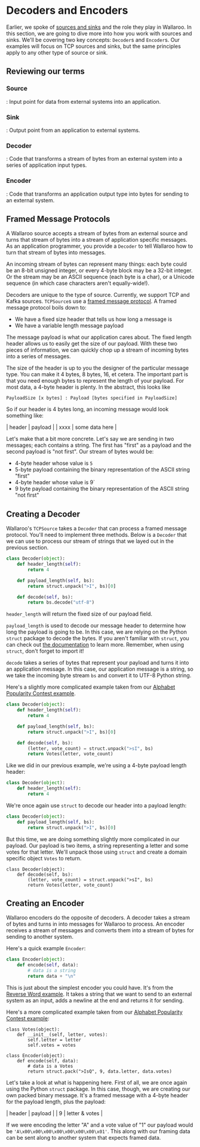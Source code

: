 # Decoders and Encoders

Earlier, we spoke of [sources and sinks](core-concepts.md) and the role they play in Wallaroo. In this section, we are going to dive more into how you work with sources and sinks. We'll be covering two key concepts: `Decoder`s and `Encoder`s. Our examples will focus on TCP sources and sinks, but the same principles apply to any other type of source or sink.

## Reviewing our terms

### Source

: Input point for data from external systems into an application.

### Sink

: Output point from an application to external systems.

### Decoder

: Code that transforms a stream of bytes from an external system
into a series of application input types.

### Encoder

: Code that transforms an application output type into bytes for
sending to an external system.

## Framed Message Protocols

A Wallaroo source accepts a stream of bytes from an external source and turns that stream of bytes into a stream of application specific messages. As an application programmer, you provide a `Decoder` to tell Wallaroo how to turn that stream of bytes into messages.

An incoming stream of bytes can represent many things: each byte could be an 8-bit unsigned integer, or every 4-byte block may be a 32-bit integer. Or the stream may be an ASCII sequence (each byte is a char), or a Unicode sequence (in which case characters aren't equally-wide!).

Decoders are unique to the type of source. Currently, we support TCP and Kafka sources. `TCPSource`s use a [framed message protocol](https://www.codeproject.com/Articles/37496/TCP-IP-Protocol-Design-Message-Framing). A framed message protocol boils down to:

- We have a fixed size header that tells us how long a message is
- We have a variable length message payload 

The message payload is what our application cares about. The fixed length header allows us to easily get the size of our payload. With these two pieces of information, we can quickly chop up a stream of incoming bytes into a series of messages.

The size of the header is up to you the designer of the particular message type. You can make it 4 bytes, 8 bytes, 16, et cetera. The important part is that you need enough bytes to represent the length of your payload. For most data, a 4-byte header is plenty. In the abstract, this looks like

```
PayloadSize [x bytes] : Payload [bytes specified in PayloadSize]
```

So if our header is 4 bytes long, an incoming message would look something like:

| header | payload |
| xxxx | some data here |

Let's make that a bit more concrete. Let's say we are sending in two messages; each contains a string. The first has "first" as a payload and the second payload is "not first". Our stream of bytes would be:

- 4-byte header whose value is `5`
- 5-byte payload containing the binary representation of the ASCII string "first"
- 4-byte header whose value is 9`
- 9 byte payload containing the binary representation of the ASCII string "not first"

## Creating a Decoder

Wallaroo's `TCPSource` takes a `Decoder` that can process a framed message protocol. You'll need to implement three methods. Below is a `Decoder` that we can use to process our stream of strings that we layed out in the previous section.

```python
class Decoder(object):
    def header_length(self):
        return 4

    def payload_length(self, bs):
        return struct.unpack(">I", bs)[0]

    def decode(self, bs):
        return bs.decode("utf-8")
```

`header_length` will return the fixed size of our payload field. 

`payload_length` is used to decode our message header to determine how long the payload is going to be. In this case, we are relying on the Python `struct` package to decode the bytes. If you aren't familiar with `struct`, you can check out [the documentation](https://docs.python.org/2/library/struct.html) to learn more. Remember, when using `struct`, don't forget to import it!

`decode` takes a series of bytes that represent your payload and turns it into an application message. In this case, our application message is a string, so we take the incoming byte stream `bs` and convert it to UTF-8 Python string.

Here's a slightly more complicated example taken from our [Alphabet Popularity Contest example](https://github.com/WallarooLabs/wallaroo/tree/release-0.1.0-rc4/examples/python/alphabet). 

```python
class Decoder(object):
    def header_length(self):
        return 4

    def payload_length(self, bs):
        return struct.unpack(">I", bs)[0]

    def decode(self, bs):
        (letter, vote_count) = struct.unpack(">sI", bs)
        return Votes(letter, vote_count)
```

Like we did in our previous example, we're using a 4-byte payload length header:

```python
class Decoder(object):
    def header_length(self):
        return 4
```

We're once again use `struct` to decode our header into a payload length:

```python
class Decoder(object):
    def payload_length(self, bs):
        return struct.unpack(">I", bs)[0]
```

But this time, we are doing something slightly more complicated in our payload. Our payload is two items, a string representing a letter and some votes for that letter. We'll unpack those using `struct` and create a domain specific object `Votes` to return.

```
class Decoder(object):
    def decode(self, bs):
        (letter, vote_count) = struct.unpack(">sI", bs)
        return Votes(letter, vote_count)
```

## Creating an Encoder

Wallaroo encoders do the opposite of decoders. A decoder takes a stream of bytes and turns in into messages for Wallaroo to process. An encoder receives a stream of messages and converts them into a stream of bytes for sending to another system.

Here's a quick example `Encoder`:

```python
class Encoder(object):
    def encode(self, data):
        # data is a string
        return data + "\n"
```

This is just about the simplest encoder you could have. It's from the [Reverse Word example](https://github.com/WallarooLabs/wallaroo/tree/release-0.1.0-rc4/examples/python/reverse). It takes a string that we want to send to an external system as an input, adds a newline at the end and returns it for sending. 

Here's a more complicated example taken from our [Alphabet Popularity Contest example](https://github.com/WallarooLabs/wallaroo/tree/release-0.1.0-rc4/examples/python/alphabet):

```
class Votes(object):
    def __init__(self, letter, votes):
        self.letter = letter
        self.votes = votes

class Encoder(object):
    def encode(self, data):
        # data is a Votes
        return struct.pack(">IsQ", 9, data.letter, data.votes)
```

Let's take a look at what is happening here. First of all, we are once again using the Python `struct` package. In this case, though, we are creating our own packed binary message. It's a framed message with a 4-byte header for the payload length, plus the payload:

| header | payload |
| 9 | letter & votes |

If we were encoding the letter "A" and a vote value of "1" our payload would be `'A\x00\x00\x00\x00\x00\x00\x00\x01'`. This along with our framing data can be sent along to another system that expects framed data.
 
